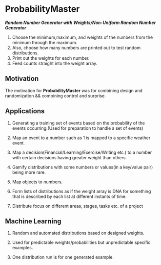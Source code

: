 # ProbabilityMaster
***Random Number Generator with Weights/Non-Uniform Random Number Generator***

1. Choose the minimum,maximum, and weights of the numbers from the minimum through the maximum.
2. Also, choose how many numbers are printed out to test random distributions.
3. Print out the weights for each number.
4. Feed counts straight into the weight array.

## Motivation ##
The motivation for **ProbabilityMaster** was for combining design and randomization && combining control and surprise.

## Applications ##
1. Generating a training set of events based on the probability of the events occurring.(Used for preparation to handle a set of events)

2. Map an event to a number such as 1 is mapped to a specific weather event.

3. Map a decision(Financial/Learning/Exercise/Writing etc.) to a number with certain decisions having greater weight than others.

4. Gamify distributions with some numbers or values(in a key/value pair) being more rare.

5. Map objects to numbers.

6. Form lists of distributions as if the weight array is DNA for something that is described by
each list at different instants of time.

7. Distribute focus on different areas, stages, tasks etc. of a project

## Machine Learning ##
1. Random and automated distributions based on designed weights.

2. Used for predictable weights/probabilities but unpredictable specific examples.

3. One distribution run is for one generated example.
